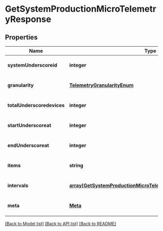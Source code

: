# GetSystemProductionMicroTelemetryResponse

## Properties
Name | Type | Description | Notes
------------ | ------------- | ------------- | -------------
**systemUnderscoreid** | **integer** |  | [optional] [default to null]
**granularity** | [**TelemetryGranularityEnum**](TelemetryGranularityEnum.md) |  | [optional] [default to null]
**totalUnderscoredevices** | **integer** |  | [optional] [default to null]
**startUnderscoreat** | **integer** |  | [optional] [default to null]
**endUnderscoreat** | **integer** |  | [optional] [default to null]
**items** | **string** |  | [optional] [default to null]
**intervals** | [**array[GetSystemProductionMicroTelemetryResponseIntervalsInner]**](GetSystemProductionMicroTelemetryResponseIntervalsInner.md) |  | [optional] [default to null]
**meta** | [**Meta**](Meta.md) |  | [optional] [default to null]

[[Back to Model list]](../README.md#documentation-for-models) [[Back to API list]](../README.md#documentation-for-api-endpoints) [[Back to README]](../README.md)


